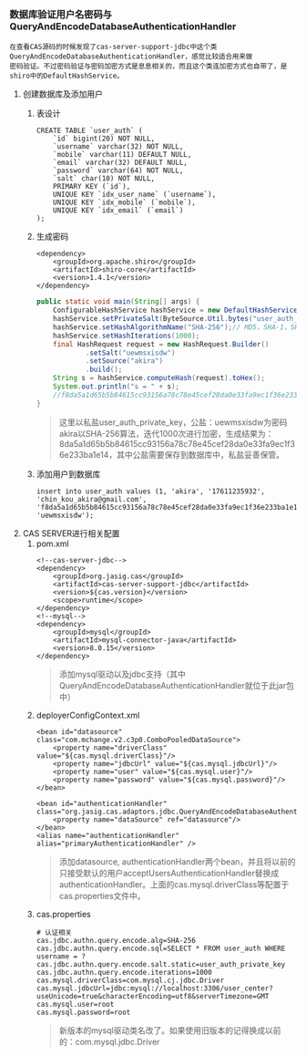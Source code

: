 ### 数据库验证用户名密码与QueryAndEncodeDatabaseAuthenticationHandler
    在查看CAS源码的时候发现了cas-server-support-jdbc中这个类QueryAndEncodeDatabaseAuthenticationHandler，感觉比较适合用来做
    密码验证。不过密码验证与密码加密方式是息息相关的，而且这个类连加密方式也自带了，是shiro中的DefaultHashService。

1. 创建数据库及添加用户
    1. 表设计
        ```
        CREATE TABLE `user_auth` (
            `id` bigint(20) NOT NULL,
            `username` varchar(32) NOT NULL,
            `mobile` varchar(11) DEFAULT NULL,
            `email` varchar(32) DEFAULT NULL,
            `password` varchar(64) NOT NULL,
            `salt` char(10) NOT NULL,
            PRIMARY KEY (`id`),
            UNIQUE KEY `idx_user_name` (`username`),
            UNIQUE KEY `idx_mobile` (`mobile`),
            UNIQUE KEY `idx_email` (`email`)
        );
        ```
    2. 生成密码
        ```
        <dependency>
            <groupId>org.apache.shiro</groupId>
            <artifactId>shiro-core</artifactId>
            <version>1.4.1</version>
        </dependency>
        ```
        
        ```java
        public static void main(String[] args) {
            ConfigurableHashService hashService = new DefaultHashService();
            hashService.setPrivateSalt(ByteSource.Util.bytes("user_auth_private_key"));
            hashService.setHashAlgorithmName("SHA-256");// MD5，SHA-1，SHA-256
            hashService.setHashIterations(1000);
            final HashRequest request = new HashRequest.Builder()
                    .setSalt("uewmsxisdw")
                    .setSource("akira")
                    .build();
            String s = hashService.computeHash(request).toHex();
            System.out.println("s = " + s);
            //f8da5a1d65b5b84615cc93156a78c78e45cef28da0e33fa9ec1f36e233ba1e14
        }
        ```
        > 这里以私盐user_auth_private_key，公盐：uewmsxisdw为密码akira以SHA-256算法，迭代1000次进行加密，生成结果为：
        8da5a1d65b5b84615cc93156a78c78e45cef28da0e33fa9ec1f36e233ba1e14，其中公盐需要保存到数据库中，私盐妥善保管。
    3. 添加用户到数据库
        ```
        insert into user_auth values (1, 'akira', '17611235932', 'chin_kou_akira@gmail.com', 'f8da5a1d65b5b84615cc93156a78c78e45cef28da0e33fa9ec1f36e233ba1e14', 'uewmsxisdw');
        ```
2. CAS SERVER进行相关配置
    1. pom.xml
        ```
        <!--cas-server-jdbc-->
        <dependency>
            <groupId>org.jasig.cas</groupId>
            <artifactId>cas-server-support-jdbc</artifactId>
            <version>${cas.version}</version>
            <scope>runtime</scope>
        </dependency>
        <!--mysql-->
        <dependency>
            <groupId>mysql</groupId>
            <artifactId>mysql-connector-java</artifactId>
            <version>8.0.15</version>
        </dependency>
        ```
        > 添加mysql驱动以及jdbc支持（其中QueryAndEncodeDatabaseAuthenticationHandler就位于此jar包中）
    2. deployerConfigContext.xml
        ```
        <bean id="datasource" class="com.mchange.v2.c3p0.ComboPooledDataSource">
            <property name="driverClass" value="${cas.mysql.driverClass}"/>
            <property name="jdbcUrl" value="${cas.mysql.jdbcUrl}"/>
            <property name="user" value="${cas.mysql.user}"/>
            <property name="password" value="${cas.mysql.password}"/>
        </bean>
    
        <bean id="authenticationHandler" class="org.jasig.cas.adaptors.jdbc.QueryAndEncodeDatabaseAuthenticationHandler">
            <property name="dataSource" ref="datasource"/>
        </bean>
        <alias name="authenticationHandler" alias="primaryAuthenticationHandler" />
        ```
        > 添加datasource, authenticationHandler两个bean，并且将以前的只接受默认的用户acceptUsersAuthenticationHandler替换成
        authenticationHandler。上面的cas.mysql.driverClass等配置于cas.properties文件中。
    3. cas.properties
       ```
       # 认证相关
       cas.jdbc.authn.query.encode.alg=SHA-256
       cas.jdbc.authn.query.encode.sql=SELECT * FROM user_auth WHERE username = ?
       cas.jdbc.authn.query.encode.salt.static=user_auth_private_key
       cas.jdbc.authn.query.encode.iterations=1000
       cas.mysql.driverClass=com.mysql.cj.jdbc.Driver
       cas.mysql.jdbcUrl=jdbc:mysql://localhost:3306/user_center?useUnicode=true&characterEncoding=utf8&serverTimezone=GMT
       cas.mysql.user=root
       cas.mysql.password=root
       ```
       > 新版本的mysql驱动类名改了。如果使用旧版本的记得换成以前的：com.mysql.jdbc.Driver
        
        